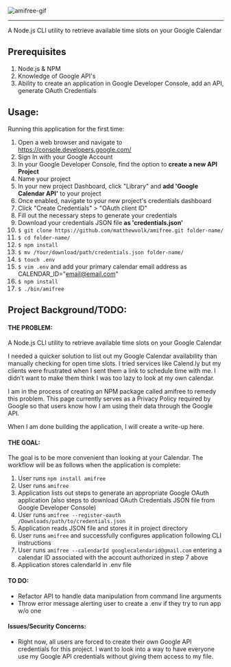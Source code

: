 <!-- ![amifree](https://i.imgur.com/d5KjzJb.png "amifree") -->
![amifree-gif](https://i.imgur.com/jz50uYK.gif)

---
A Node.js CLI utility to retrieve available time slots on your Google Calendar

## Prerequisites
1. Node.js & NPM
2. Knowledge of Google API's
3. Ability to create an application in Google Developer Console, add an API, generate OAuth Credentials

## Usage:
Running this application for the first time:

1. Open a web browser and navigate to https://console.developers.google.com/
2. Sign In with your Google Account
3. In your Google Developer Console, find the option to **create a new API Project**
4. Name your project
5. In your new project Dashboard, click "Library" and **add 'Google Calendar API'** to your project
6. Once enabled, navigate to your new project's credentials dashboard
7. Click "Create Credentials" > "OAuth client ID"
8. Fill out the necessary steps to generate your credentials
9. Download your credentials JSON file **as 'credentials.json'**
10. `$ git clone https://github.com/matthewvolk/amifree.git folder-name/`
11. `$ cd folder-name/`
12. `$ npm install`
13. `$ mv /Your/download/path/credentials.json folder-name/`
14. `$ touch .env`
15. `$ vim .env` and add your primary calendar email address as CALENDAR_ID="email@email.com"
16. `$ npm install`
17. `$ ./bin/amifree`

## Project Background/TODO:
#### THE PROBLEM:
A Node.js CLI utility to retrieve available time slots on your Google Calendar

I needed a quicker solution to list out my Google Calendar availability than manually checking for open time slots. I tried services like Calend.ly but my clients were frustrated when I sent them a link to schedule time with me. I didn’t want to make them think I was too lazy to look at my own calendar.

I am in the process of creating an NPM package called amifree to remedy this problem. This page currently serves as a Privacy Policy required by Google so that users know how I am using their data through the Google API.

When I am done building the application, I will create a write-up here.

#### THE GOAL: 
The goal is to be more convenient than looking at your Calendar. The workflow will be as follows when the application is complete:
1. User runs `npm install amifree`
2. User runs `amifree`
3. Application lists out steps to generate an appropriate Google OAuth application (also steps to download OAuth Credentials JSON file from Google Developer Console)
5. User runs `amifree --register-oauth /Downloads/path/to/credentials.json`
6. Application reads JSON file and stores it in project directory
7. User runs `amifree` and successfully configures application following CLI instructions
8. User runs `amifree --calendarId googlecalendarid@gmail.com` entering a calendar ID associated with the account authorized in step 7 above
9. Application stores calendarId in .env file

#### TO DO:
* Refactor API to handle data manipulation from command line arguments
* Throw error message alerting user to create a .env if they try to run app w/o one

#### Issues/Security Concerns:
* Right now, all users are forced to create their own Google API credentials for this project. I want to look into a way to have everyone use my Google API credentials without giving them access to my file.

